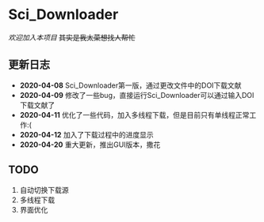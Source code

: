 # Sci_Downloader
*欢迎加入本项目*
~~其实是我太菜想找人帮忙~~

## 更新日志
+ **2020-04-08**
Sci_Downloader第一版，通过更改文件中的DOI下载文献
+ **2020-04-09**
修改了一些bug，直接运行Sci_Downloader可以通过输入DOI下载文献了
+ **2020-04-11**
优化了一些代码，加入多线程下载，但是目前只有单线程正常工作:(
+ **2020-04-12**
加入了下载过程中的进度显示
+ **2020-04-20**
重大更新，推出GUI版本，撒花

## TODO
1. 自动切换下载源
2. 多线程下载
3. 界面优化